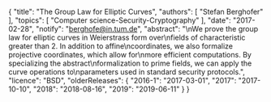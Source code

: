 {
    "title": "The Group Law for Elliptic Curves",
    "authors": [
        "Stefan Berghofer"
    ],
    "topics": [
        "Computer science-Security-Cryptography"
    ],
    "date": "2017-02-28",
    "notify": "berghofe@in.tum.de",
    "abstract": "\nWe prove the group law for elliptic curves in Weierstrass form over\nfields of characteristic greater than 2. In addition to affine\ncoordinates, we also formalize projective coordinates, which allow for\nmore efficient computations. By specializing the abstract\nformalization to prime fields, we can apply the curve operations to\nparameters used in standard security protocols.",
    "licence": "BSD",
    "olderReleases": {
        "2016-1": "2017-03-01",
        "2017": "2017-10-10",
        "2018": "2018-08-16",
        "2019": "2019-06-11"
    }
}